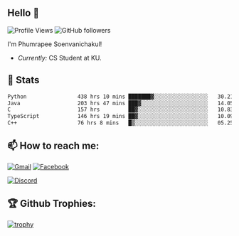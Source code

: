 
<h2>Hello 👋</h2> 

![Profile Views](https://komarev.com/ghpvc/?username=Homiez09&label=Profile%20views&color=0e75b6&style=flat)
![GitHub followers](https://img.shields.io/github/followers/HomieZ09.svg?style=social&label=Follow)


I'm Phumrapee Soenvanichakul!

- <i>Currently:</i> CS Student at KU.

<h2>👀 Stats</h2>

<!--START_SECTION:waka-->

```txt
Python                438 hrs 10 mins ███████▓░░░░░░░░░░░░░░░░░   30.21 %
Java                  203 hrs 47 mins ███▓░░░░░░░░░░░░░░░░░░░░░   14.05 %
C                     157 hrs         ██▓░░░░░░░░░░░░░░░░░░░░░░   10.83 %
TypeScript            146 hrs 19 mins ██▓░░░░░░░░░░░░░░░░░░░░░░   10.09 %
C++                   76 hrs 8 mins   █▒░░░░░░░░░░░░░░░░░░░░░░░   05.25 %
```

<!--END_SECTION:waka-->

<h2>📫 How to reach me:</h2>

<a href="mailto:phumrapeesoen1@gmail.com">![Gmail](https://img.shields.io/badge/Gmail-D14836?style=for-the-badge&logo=gmail&logoColor=white)</a> 
<a href="https://web.facebook.com/phumrapee.soenvanichakul.3/">![Facebook](https://img.shields.io/badge/Facebook-4267B2?style=for-the-badge&logo=facebook&logoColor=white)</a>

<a href="https://discord.gg/EWnAEUtFVm">![Discord](https://discord.c99.nl/widget/theme-1/297740667784921089.png)</a> 

<h2>🏆 Github Trophies:</h2>

[![trophy](https://github-profile-trophy.vercel.app/?username=Homiez09&theme=discord&row=1)](https://github.com/ryo-ma/github-profile-trophy)
